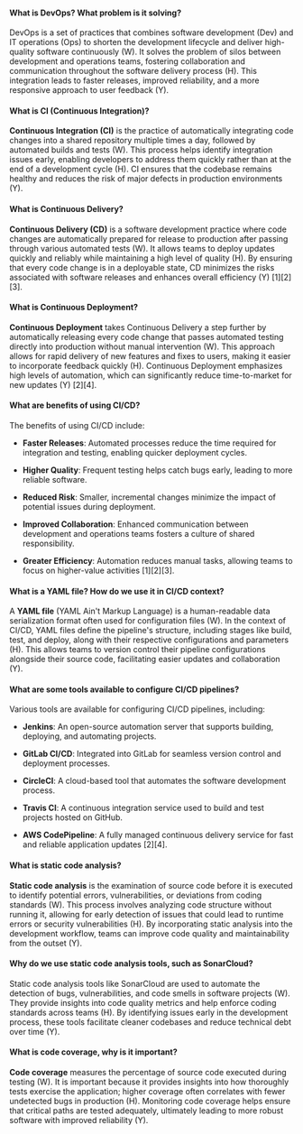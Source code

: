 #### What is DevOps? What problem is it solving?

DevOps is a set of practices that combines software development (Dev) and IT operations (Ops) to shorten the development lifecycle and deliver high-quality software continuously (W). It solves the problem of silos between development and operations teams, fostering collaboration and communication throughout the software delivery process (H). This integration leads to faster releases, improved reliability, and a more responsive approach to user feedback (Y).

#### What is CI (Continuous Integration)?

**Continuous Integration (CI)** is the practice of automatically integrating code changes into a shared repository multiple times a day, followed by automated builds and tests (W). This process helps identify integration issues early, enabling developers to address them quickly rather than at the end of a development cycle (H). CI ensures that the codebase remains healthy and reduces the risk of major defects in production environments (Y).

#### What is Continuous Delivery?

**Continuous Delivery (CD)** is a software development practice where code changes are automatically prepared for release to production after passing through various automated tests (W). It allows teams to deploy updates quickly and reliably while maintaining a high level of quality (H). By ensuring that every code change is in a deployable state, CD minimizes the risks associated with software releases and enhances overall efficiency (Y) [1][2][3].

#### What is Continuous Deployment?

**Continuous Deployment** takes Continuous Delivery a step further by automatically releasing every code change that passes automated testing directly into production without manual intervention (W). This approach allows for rapid delivery of new features and fixes to users, making it easier to incorporate feedback quickly (H). Continuous Deployment emphasizes high levels of automation, which can significantly reduce time-to-market for new updates (Y) [2][4].

#### What are benefits of using CI/CD?

The benefits of using CI/CD include:

- **Faster Releases**: Automated processes reduce the time required for integration and testing, enabling quicker deployment cycles.

- **Higher Quality**: Frequent testing helps catch bugs early, leading to more reliable software.

- **Reduced Risk**: Smaller, incremental changes minimize the impact of potential issues during deployment.

- **Improved Collaboration**: Enhanced communication between development and operations teams fosters a culture of shared responsibility.

- **Greater Efficiency**: Automation reduces manual tasks, allowing teams to focus on higher-value activities [1][2][3].

#### What is a YAML file? How do we use it in CI/CD context?

A **YAML file** (YAML Ain't Markup Language) is a human-readable data serialization format often used for configuration files (W). In the context of CI/CD, YAML files define the pipeline's structure, including stages like build, test, and deploy, along with their respective configurations and parameters (H). This allows teams to version control their pipeline configurations alongside their source code, facilitating easier updates and collaboration (Y).

#### What are some tools available to configure CI/CD pipelines?

Various tools are available for configuring CI/CD pipelines, including:

- **Jenkins**: An open-source automation server that supports building, deploying, and automating projects.

- **GitLab CI/CD**: Integrated into GitLab for seamless version control and deployment processes.

- **CircleCI**: A cloud-based tool that automates the software development process.

- **Travis CI**: A continuous integration service used to build and test projects hosted on GitHub.

- **AWS CodePipeline**: A fully managed continuous delivery service for fast and reliable application updates [2][4].

#### What is static code analysis?

**Static code analysis** is the examination of source code before it is executed to identify potential errors, vulnerabilities, or deviations from coding standards (W). This process involves analyzing code structure without running it, allowing for early detection of issues that could lead to runtime errors or security vulnerabilities (H). By incorporating static analysis into the development workflow, teams can improve code quality and maintainability from the outset (Y).

#### Why do we use static code analysis tools, such as SonarCloud?

Static code analysis tools like SonarCloud are used to automate the detection of bugs, vulnerabilities, and code smells in software projects (W). They provide insights into code quality metrics and help enforce coding standards across teams (H). By identifying issues early in the development process, these tools facilitate cleaner codebases and reduce technical debt over time (Y).

#### What is code coverage, why is it important?

**Code coverage** measures the percentage of source code executed during testing (W). It is important because it provides insights into how thoroughly tests exercise the application; higher coverage often correlates with fewer undetected bugs in production (H). Monitoring code coverage helps ensure that critical paths are tested adequately, ultimately leading to more robust software with improved reliability (Y).

